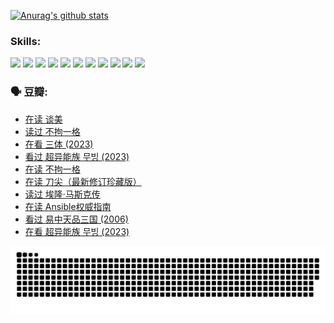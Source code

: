 
[![Anurag's github stats](https://github-readme-stats.vercel.app/api?username=w940853815)](https://github.com/anuraghazra/github-readme-stats)

### Skills:

<code><img height="32" src="https://cdn.jsdelivr.net/npm/simple-icons@v5/icons/python.svg"></code>
<code><img height="32" src="https://cdn.jsdelivr.net/npm/simple-icons@v5/icons/javascript.svg"></code>
<code><img height="32" src="https://cdn.jsdelivr.net/npm/simple-icons@v5/icons/django.svg"></code>
<code><img height="32" src="https://cdn.jsdelivr.net/npm/simple-icons@v5/icons/flask.svg"></code>
<code><img height="32" src="https://cdn.jsdelivr.net/npm/simple-icons@v5/icons/vuetify.svg"></code>
<code><img height="32" src="https://cdn.jsdelivr.net/npm/simple-icons@v5/icons/git.svg"></code>
<code><img height="32" src="https://cdn.jsdelivr.net/npm/simple-icons@v5/icons/docker.svg"></code>
<code><img height="32" src="https://cdn.jsdelivr.net/npm/simple-icons@v5/icons/postgresql.svg"></code>
<code><img height="32" src="https://cdn.jsdelivr.net/npm/simple-icons@v5/icons/elasticsearch.svg"></code>
<code><img height="32" src="https://cdn.jsdelivr.net/npm/simple-icons@v5/icons/macos.svg"></code>
<code><img height="32" src="https://cdn.jsdelivr.net/npm/simple-icons@v5/icons/linux.svg"></code>

### 🗣 豆瓣:

<!-- DOUBAN-ACTIVITIES:START -->
- [在读 谈美](https://www.douban.com/people/136069238/status/4560861771/?_i=11966467)
- [读过 不拘一格](https://www.douban.com/people/136069238/status/4560861445/?_i=11966467)
- [在看 三体‎ (2023)](https://www.douban.com/people/136069238/status/4558185093/?_i=11966467)
- [看过 超异能族 무빙‎ (2023)](https://www.douban.com/people/136069238/status/4556824186/?_i=11966467)
- [在读 不拘一格](https://www.douban.com/people/136069238/status/4541712161/?_i=11966467)
- [在读 刀尖（最新修订珍藏版）](https://www.douban.com/people/136069238/status/4541711339/?_i=11966467)
- [读过 埃隆·马斯克传](https://www.douban.com/people/136069238/status/4541710351/?_i=11966467)
- [在读 Ansible权威指南](https://www.douban.com/people/136069238/status/4539151450/?_i=11966467)
- [看过 易中天品三国‎ (2006)](https://www.douban.com/people/136069238/status/4529910812/?_i=11966467)
- [在看 超异能族 무빙‎ (2023)](https://www.douban.com/people/136069238/status/4527291077/?_i=11966467)
<!-- DOUBAN-ACTIVITIES:END -->


![Snake animation](https://raw.githubusercontent.com/w940853815/w940853815/output/github-contribution-grid-snake.svg)

<!--
**w940853815/w940853815** is a ✨ _special_ ✨ repository because its `README.md` (this file) appears on your GitHub profile.

Here are some ideas to get you started:

- 🔭 I’m currently working on ...
- 🌱 I’m currently learning ...
- 👯 I’m looking to collaborate on ...
- 🤔 I’m looking for help with ...
- 💬 Ask me about ...
- 📫 How to reach me: ...
- 😄 Pronouns: ...
- ⚡ Fun fact: ...
-->
